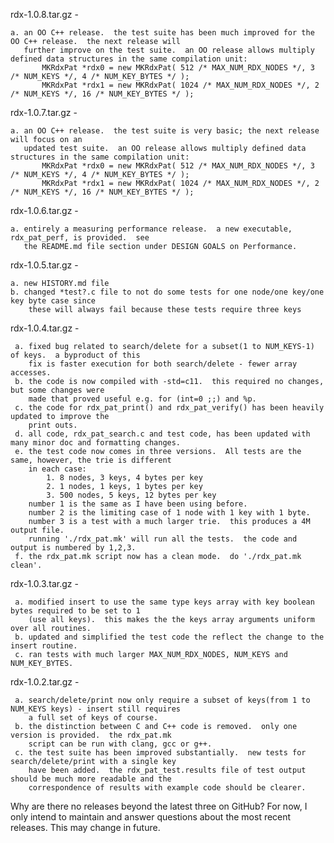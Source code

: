 
 rdx-1.0.8.tar.gz - 

    a. an OO C++ release.  the test suite has been much improved for the OO C++ release.  the next release will
       further improve on the test suite.  an OO release allows multiply defined data structures in the same compilation unit:
           MKRdxPat *rdx0 = new MKRdxPat( 512 /* MAX_NUM_RDX_NODES */, 3 /* NUM_KEYS */, 4 /* NUM_KEY_BYTES */ );
           MKRdxPat *rdx1 = new MKRdxPat( 1024 /* MAX_NUM_RDX_NODES */, 2 /* NUM_KEYS */, 16 /* NUM_KEY_BYTES */ );


 rdx-1.0.7.tar.gz - 

    a. an OO C++ release.  the test suite is very basic; the next release will focus on an
       updated test suite.  an OO release allows multiply defined data structures in the same compilation unit:
           MKRdxPat *rdx0 = new MKRdxPat( 512 /* MAX_NUM_RDX_NODES */, 3 /* NUM_KEYS */, 4 /* NUM_KEY_BYTES */ );
           MKRdxPat *rdx1 = new MKRdxPat( 1024 /* MAX_NUM_RDX_NODES */, 2 /* NUM_KEYS */, 16 /* NUM_KEY_BYTES */ );


 rdx-1.0.6.tar.gz - 

    a. entirely a measuring performance release.  a new executable, rdx_pat_perf, is provided.  see
       the README.md file section under DESIGN GOALS on Performance.


 rdx-1.0.5.tar.gz - 

    a. new HISTORY.md file
    b. changed *test?.c file to not do some tests for one node/one key/one key byte case since
        these will always fail because these tests require three keys


 rdx-1.0.4.tar.gz - 

     a. fixed bug related to search/delete for a subset(1 to NUM_KEYS-1) of keys.  a byproduct of this
        fix is faster execution for both search/delete - fewer array accesses.
     b. the code is now compiled with -std=c11.  this required no changes, but some changes were
        made that proved useful e.g. for (int=0 ;;) and %p.
     c. the code for rdx_pat_print() and rdx_pat_verify() has been heavily updated to improve the
        print outs.
     d. all code, rdx_pat_search.c and test code, has been updated with many minor doc and formatting changes.
     e. the test code now comes in three versions.  All tests are the same, however, the trie is different
        in each case:
            1. 8 nodes, 3 keys, 4 bytes per key
            2. 1 nodes, 1 keys, 1 bytes per key
            3. 500 nodes, 5 keys, 12 bytes per key
        number 1 is the same as I have been using before.
        number 2 is the limiting case of 1 node with 1 key with 1 byte.
        number 3 is a test with a much larger trie.  this produces a 4M output file.
        running './rdx_pat.mk' will run all the tests.  the code and output is numbered by 1,2,3.
     f. the rdx_pat.mk script now has a clean mode.  do './rdx_pat.mk clean'.


 rdx-1.0.3.tar.gz - 

     a. modified insert to use the same type keys array with key boolean bytes required to be set to 1
        (use all keys).  this makes the the keys array arguments uniform over all routines.
     b. updated and simplified the test code the reflect the change to the insert routine.
     c. ran tests with much larger MAX_NUM_RDX_NODES, NUM_KEYS and NUM_KEY_BYTES.


 rdx-1.0.2.tar.gz - 

     a. search/delete/print now only require a subset of keys(from 1 to NUM_KEYS keys) - insert still requires
        a full set of keys of course.
     b. the distinction between C and C++ code is removed.  only one version is provided.  the rdx_pat.mk
        script can be run with clang, gcc or g++.
     c. the test suite has been improved substantially.  new tests for search/delete/print with a single key
        have been added.  the rdx_pat_test.results file of test output should be much more readable and the
        correspondence of results with example code should be clearer.


 Why are there no releases beyond the latest three on GitHub?  For now, I only intend to maintain and answer
 questions about the most recent releases.  This may change in future.

